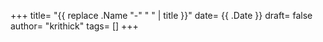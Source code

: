 +++
title= "{{ replace .Name "-" " " | title }}"
date= {{ .Date }}
draft= false
author= "krithick"
tags= []
+++

